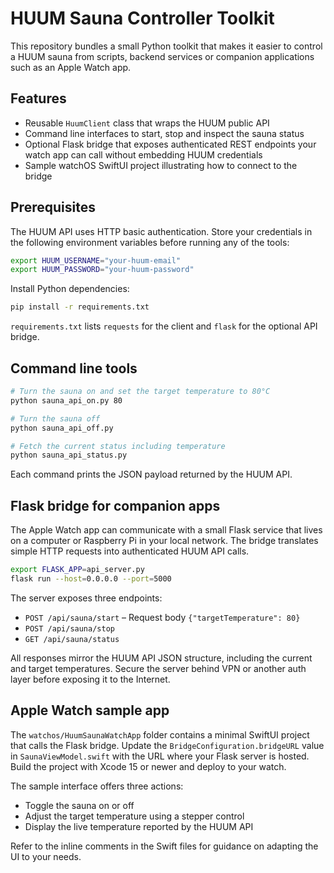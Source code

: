 # HUUM Sauna Controller Toolkit

This repository bundles a small Python toolkit that makes it easier to
control a HUUM sauna from scripts, backend services or companion
applications such as an Apple Watch app.

## Features

* Reusable `HuumClient` class that wraps the HUUM public API
* Command line interfaces to start, stop and inspect the sauna status
* Optional Flask bridge that exposes authenticated REST endpoints your
  watch app can call without embedding HUUM credentials
* Sample watchOS SwiftUI project illustrating how to connect to the bridge

## Prerequisites

The HUUM API uses HTTP basic authentication. Store your credentials in the
following environment variables before running any of the tools:

```bash
export HUUM_USERNAME="your-huum-email"
export HUUM_PASSWORD="your-huum-password"
```

Install Python dependencies:

```bash
pip install -r requirements.txt
```

`requirements.txt` lists `requests` for the client and `flask` for the
optional API bridge.

## Command line tools

```bash
# Turn the sauna on and set the target temperature to 80°C
python sauna_api_on.py 80

# Turn the sauna off
python sauna_api_off.py

# Fetch the current status including temperature
python sauna_api_status.py
```

Each command prints the JSON payload returned by the HUUM API.

## Flask bridge for companion apps

The Apple Watch app can communicate with a small Flask service that lives on
a computer or Raspberry Pi in your local network.  The bridge translates
simple HTTP requests into authenticated HUUM API calls.

```bash
export FLASK_APP=api_server.py
flask run --host=0.0.0.0 --port=5000
```

The server exposes three endpoints:

* `POST /api/sauna/start` – Request body `{"targetTemperature": 80}`
* `POST /api/sauna/stop`
* `GET /api/sauna/status`

All responses mirror the HUUM API JSON structure, including the current
and target temperatures. Secure the server behind VPN or another auth layer
before exposing it to the Internet.

## Apple Watch sample app

The `watchos/HuumSaunaWatchApp` folder contains a minimal SwiftUI project
that calls the Flask bridge.  Update the `BridgeConfiguration.bridgeURL`
value in `SaunaViewModel.swift` with the URL where your Flask server is
hosted.
Build the project with Xcode 15 or newer and deploy to your watch.

The sample interface offers three actions:

* Toggle the sauna on or off
* Adjust the target temperature using a stepper control
* Display the live temperature reported by the HUUM API

Refer to the inline comments in the Swift files for guidance on adapting the
UI to your needs.
